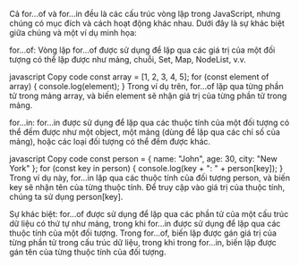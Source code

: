 Cả for...of và for...in đều là các cấu trúc vòng lặp trong JavaScript, nhưng chúng có mục đích và cách hoạt động khác nhau. Dưới đây là sự khác biệt giữa chúng và một ví dụ minh họa:

for...of:
Vòng lặp for...of được sử dụng để lặp qua các giá trị của một đối tượng có thể lặp được như mảng, chuỗi, Set, Map, NodeList, v.v.

javascript
Copy code
const array = [1, 2, 3, 4, 5];
for (const element of array) {
console.log(element);
}
Trong ví dụ trên, for...of lặp qua từng phần tử trong mảng array, và biến element sẽ nhận giá trị của từng phần tử trong mảng.

for...in:
for...in được sử dụng để lặp qua các thuộc tính của một đối tượng có thể đếm được như một object, một mảng (dùng để lặp qua các chỉ số của mảng), hoặc các loại đối tượng có thể đếm được khác.

javascript
Copy code
const person = {
name: "John",
age: 30,
city: "New York"
};
for (const key in person) {
console.log(key + ": " + person[key]);
}
Trong ví dụ này, for...in lặp qua các thuộc tính của đối tượng person, và biến key sẽ nhận tên của từng thuộc tính. Để truy cập vào giá trị của thuộc tính, chúng ta sử dụng person[key].

Sự khác biệt:
for...of được sử dụng để lặp qua các phần tử của một cấu trúc dữ liệu có thứ tự như mảng, trong khi for...in được sử dụng để lặp qua các thuộc tính của một đối tượng.
Trong for...of, biến lặp được gán giá trị của từng phần tử trong cấu trúc dữ liệu, trong khi trong for...in, biến lặp được gán tên của từng thuộc tính của đối tượng.
